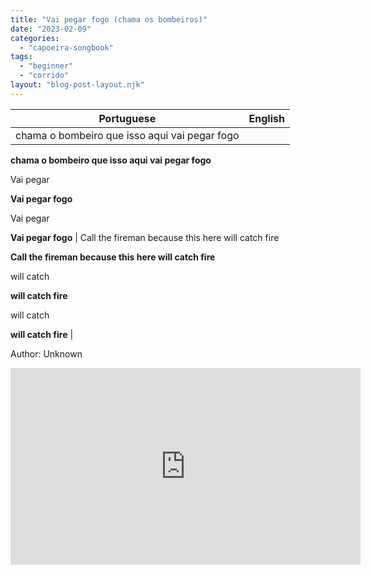 ```yaml
---
title: "Vai pegar fogo (chama os bombeiros)"
date: "2023-02-09"
categories: 
  - "capoeira-songbook"
tags: 
  - "beginner"
  - "corrido"
layout: "blog-post-layout.njk"
---
```


| Portuguese | English |
| --- | --- |
| chama o bombeiro que isso aqui vai pegar fogo  
  
**chama o bombeiro que isso aqui vai pegar fogo**  
  
Vai pegar  
  
**Vai pegar fogo**  
  
Vai pegar  
  
**Vai pegar fogo** | Call the fireman because this here will catch fire  
  
**Call the fireman because this here will catch fire**  
  
will catch   
  
**will catch fire**  
  
will catch   
  
**will catch fire** |

<figcaption>

Author: Unknown

</figcaption>

<iframe width="560" height="315" src="https://www.youtube.com/embed/j0wnYgPXjrE" title="YouTube video player" frameborder="0" allow="accelerometer; autoplay; clipboard-write; encrypted-media; gyroscope; picture-in-picture" allowfullscreen></iframe>
